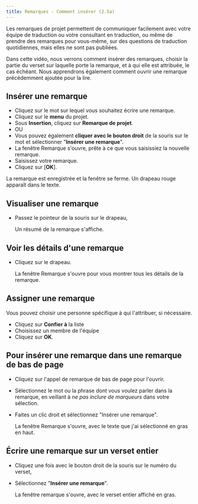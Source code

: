```yaml
---
title: Remarques - Comment insérer (2.5a) 
---
```

Les remarques de projet permettent de communiquer facilement avec votre équipe de traduction ou votre consultant en traduction, ou même de prendre des remarques pour vous-même, sur des questions de traduction quotidiennes, mais elles ne sont pas publiées.

Dans cette vidéo, nous verrons comment insérer des remarques, choisir la partie du verset sur laquelle porte la remarque, et à qui elle est attribuée, le cas échéant. Nous apprendrons également comment ouvrir une remarque précédemment ajoutée pour la lire.

## Insérer une remarque

-   Cliquez sur le mot sur lequel vous souhaitez écrire une remarque.
-   Cliquez sur le **menu** du projet.
-   Sous **Insertion**, cliquez sur **Remarque de projet**.
-   OU
-   Vous pouvez également **cliquer avec le bouton droit** de la souris sur le mot et sélectionner "**Insérer une remarque**".
-   La fenêtre Remarque s'ouvre, prête à ce que vous saisissiez la nouvelle remarque.
-   Saisissez votre remarque.
-   Cliquez sur [**OK**].

La remarque est enregistrée et la fenêtre se ferme. Un drapeau rouge apparaît dans le texte.

## Visualiser une remarque

-   Passez le pointeur de la souris sur le drapeau,

    Un résumé de la remarque s'affiche.

## Voir les détails d'une remarque

-   Cliquez sur le drapeau.

    La fenêtre Remarque s'ouvre pour vous montrer tous les détails de la remarque.

## Assigner une remarque

Vous pouvez choisir une personne spécifique à qui l'attribuer, si nécessaire.

-   Cliquez sur **Confier à** la liste
-   Choisissez un membre de l'équipe
-   Cliquez sur **OK**.

## Pour insérer une remarque dans une remarque de bas de page

-   Cliquez sur l'appel de remarque de bas de page pour l'ouvrir.
-   Sélectionnez le mot ou la phrase dont vous voulez parler dans la remarque, en veillant à *ne pas inclure de marqueurs* dans votre sélection.
-   Faites un clic droit et sélectionnez "Insérer une remarque".

    La fenêtre Remarque s'ouvre, avec le texte que j'ai sélectionné en gras en haut.

## Écrire une remarque sur un verset entier

-   Cliquez une fois avec le bouton droit de la souris sur le numéro du verset,
-   Sélectionnez "**Insérer une remarque**".

    La fenêtre remarque s'ouvre, avec le verset entier affiché en gras.
